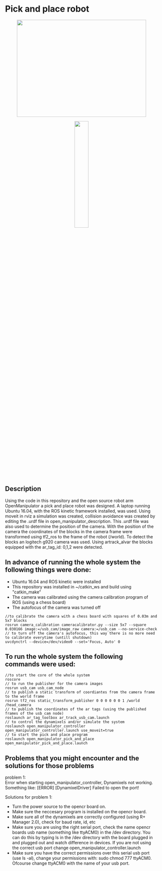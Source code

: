 # Pick and place robot
<p align="center" >
  <img src="https://github.com/ConventionalEcho/ROS_Pick_and_Place/blob/master/illustration.gif" width="426" height="320">
</p>

<p align="center">
  <img src="https://github.com/ROBOTIS-GIT/emanual/blob/master/assets/images/platform/openmanipulator_x/OpenManipulator.png" width="30%" height="30%">
</p>

## Description
<p>
  Using the code in this repository and the open source robot arm OpenManipulator a pick and place robot was designed. A laptop running Ubuntu 16.04, with the ROS kinetic framework installed, was used. Using moveit in rviz a simulation was created, collision avoidance was created by editing the .urdf file in open_manipulator_description. This .urdf file was also used to determine the position of the camera. With the position of the camera the coordinates of the blocks in the camera frame were transformed using tf2_ros to the frame of the robot (/world). To detect the blocks an logitech g920 camera was used. Using artrack_alvar the blocks equipped with the     ar_tag_id: 0,1,2 were detected. 
</p>

## In advance of running the whole system the following things were done:
<ul>
  <li>Ubuntu 16.04 and ROS kinetic were installed</li>
  <li>This repository was installed in ~/catkin_ws and build using "catkin_make"</li>
  <li>The camera was calibrated using the camera calibration program of ROS (using a chess board)</li>
  <li>The autofocus of the camera was turned off</li>
</ul> 

```
//to calibrate the camera with a chess board with squares of 0.03m and 5x7 blocks
rosrun camera_calibration cameracalibrator.py --size 5x7 --square 0.030166 image:=/usb_cam/image_raw camera:=/usb_cam --no-service-check  
// to turn off the camera's autofocus, this way there is no more need to calibrate everytime (untill shutdown)
uvcdynctrl --device=/dev/video0 --set='Focus, Auto' 0
```

## To run the whole system the following commands were used:
```
//to start the core of the whole system
roscore    
// to run the publisher for the camera images
rosrun usb_cam usb_cam_node
// to publish a static transform of coordiantes from the camera frame to the world frame
rosrun tf2_ros static_transform_publisher 0 0 0 0 0 0 1 /world /head_camera
// to publish the coordinates of the ar tags (using the published frames of the usb_cam node)
roslaunch ar_tag_toolbox ar_track_usb_cam.launch
// to control the dynamixels and/or simulate the system
roslaunch open_manipulator_controller open_manipulator_controller.launch use_moveit=true
// to start the pick and place program
roslaunch open_manipulator_pick_and_place open_manipulator_pick_and_place.launch
```
## Problems that you might encounter and the solutions for those problems
<p>
  problem 1: <br> 
  Error when starting open_manipulator_controller, Dynamixels not working. <br>
  Something like: [ERROR] [DynamixelDriver] Failed to open the port! <br>
</p>

<p>
  Solutions for problem 1:
  <ul>
    <li>Turn the power source to the opencr board on.</li>
    <li>Make sure the neccesary program is installed on the opencr board.</li>
    <li>Make sure all of the dynamixels are correctly configured (using R+ Manager 2.0), check for baud rate, id, etc </li>
    <li>Make sure you are using the right serial port, check the name opencr boards usb name (something like ttyACM0) in the /dev directory. You can do this by typing ls in the /dev directory with the board plugged in and plugged out and watch difference in devices. If you are not using the correct usb port change open_manipulator_controller.launch</li> 
    <li>Make sure you have the correct permissions over this serial usb port (use ls -al), change your permissions with: sudo chmod 777 ttyACM0. Ofcourse change ttyACM0 with the name of your usb port. </li>
    <ul>
</p>
